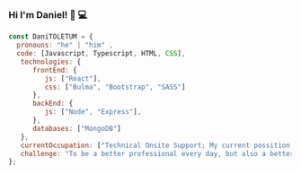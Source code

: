 ### Hi I'm Daniel! 👋 :computer:

```javascript
const DaniTOLETUM = {
  pronouns: "he" | "him" ,
  code: [Javascript, Typescript, HTML, CSS],
   technologies: {
      frontEnd: {
         js: ["React"],
         css: ["Bulma", "Bootstrap", "SASS"]
      },
      backEnd: {
         js: ["Node", "Express"],
      },
      databases: ["MongoDB"]
   },
   currentOccupation: ["Technical Onsite Support; My current possition is something between PO and Senior Web Developer"],
   challenge: "To be a better professional every day, but also a better person",
};
```

<!--
**DaniTOLETUM/DaniTOLETUM** is a ✨ _special_ ✨ repository because its `README.md` (this file) appears on your GitHub profile.

Here are some ideas to get you started:

- 🔭 I’m currently working on ...
- 🌱 I’m currently learning ...
- 👯 I’m looking to collaborate on ...
- 🤔 I’m looking for help with ...
- 💬 Ask me about ...
- 📫 How to reach me: ...
- 😄 Pronouns: ...
- ⚡ Fun fact: ...
-->
